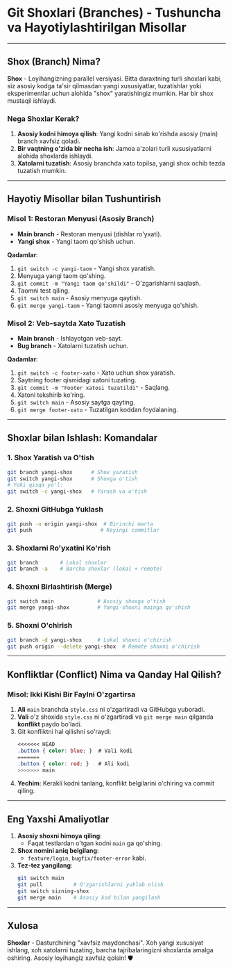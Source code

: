 # **Git Shoxlari (Branches) - Tushuncha va Hayotiylashtirilgan Misollar**

---

## **Shox (Branch) Nima?**
**Shox** - Loyihangizning parallel versiyasi. Bitta daraxtning turli shoxlari kabi, siz asosiy kodga ta'sir qilmasdan yangi xususiyatlar, tuzatishlar yoki eksperimentlar uchun alohida "shox" yaratishingiz mumkin. Har bir shox mustaqil ishlaydi.

### **Nega Shoxlar Kerak?**
1. **Asosiy kodni himoya qilish**: Yangi kodni sinab ko'rishda asosiy (main) branch xavfsiz qoladi.
2. **Bir vaqtning o'zida bir necha ish**: Jamoa a'zolari turli xususiyatlarni alohida shoxlarda ishlaydi.
3. **Xatolarni tuzatish**: Asosiy branchda xato topilsa, yangi shox ochib tezda tuzatish mumkin.

---

## **Hayotiy Misollar bilan Tushuntirish**

### **Misol 1: Restoran Menyusi (Asosiy Branch)**
- **Main branch** - Restoran menyusi (dishlar ro'yxati).
- **Yangi shox** - Yangi taom qo'shish uchun.
  
**Qadamlar**:
1. `git switch -c yangi-taom` - Yangi shox yaratish.
2. Menyuga yangi taom qo'shing.
3. `git commit -m "Yangi taom qo'shildi"` - O'zgarishlarni saqlash.
4. Taomni test qiling.
5. `git switch main` - Asosiy menyuga qaytish.
6. `git merge yangi-taom` - Yangi taomni asosiy menyuga qo'shish.

### **Misol 2: Veb-saytda Xato Tuzatish**
- **Main branch** - Ishlayotgan veb-sayt.
- **Bug branch** - Xatolarni tuzatish uchun.

**Qadamlar**:
1. `git switch -c footer-xato` - Xato uchun shox yaratish.
2. Saytning footer qismidagi xatoni tuzating.
3. `git commit -m "Footer xatosi tuzatildi"` - Saqlang.
4. Xatoni tekshirib ko'ring.
5. `git switch main` - Asosiy saytga qayting.
6. `git merge footer-xato` - Tuzatilgan koddan foydalaning.

---

## **Shoxlar bilan Ishlash: Komandalar**

### **1. Shox Yaratish va O'tish**
```bash
git branch yangi-shox      # Shox yaratish
git switch yangi-shox      # Shoxga o'tish
# Yoki qisqa yo'l:
git switch -c yangi-shox   # Yarash va o'tish
```

### **2. Shoxni GitHubga Yuklash**
```bash
git push -u origin yangi-shox  # Birinchi marta
git push                      # Keyingi commitlar
```

### **3. Shoxlarni Ro'yxatini Ko'rish**
```bash
git branch       # Lokal shoxlar
git branch -a    # Barcha shoxlar (lokal + remote)
```

### **4. Shoxni Birlashtirish (Merge)**
```bash
git switch main              # Asosiy shoxga o'tish
git merge yangi-shox         # Yangi-shoxni mainga qo'shish
```

### **5. Shoxni O'chirish**
```bash
git branch -d yangi-shox     # Lokal shoxni o'chirish
git push origin --delete yangi-shox  # Remote shoxni o'chirish
```

---

## **Konfliktlar (Conflict) Nima va Qanday Hal Qilish?**

### **Misol: Ikki Kishi Bir Faylni O'zgartirsa**
1. **Ali** `main` branchda `style.css` ni o'zgartiradi va GitHubga yuboradi.
2. **Vali** o'z shoxida `style.css` ni o'zgartiradi va `git merge main` qilganda **konflikt** paydo bo'ladi.
3. Git konfliktni hal qilishni so'raydi:
   ```css
   <<<<<<< HEAD
   .button { color: blue; }  # Vali kodi
   =======
   .button { color: red; }   # Ali kodi
   >>>>>>> main
   ```
4. **Yechim**: Kerakli kodni tanlang, konflikt belgilarini o'chiring va commit qiling.

---

## **Eng Yaxshi Amaliyotlar**
1. **Asosiy shoxni himoya qiling**:
   - Faqat testlardan o'tgan kodni `main` ga qo'shing.
2. **Shox nomini aniq belgilang**:
   - `feature/login`, `bugfix/footer-error` kabi.
3. **Tez-tez yangilang**:
   ```bash
   git switch main
   git pull          # O'zgarishlarni yuklab olish
   git switch sizning-shox
   git merge main    # Asosiy kod bilan yangilash
   ```

---

## **Xulosa**
**Shoxlar** - Dasturchining "xavfsiz maydonchasi". Xoh yangi xususiyat ishlang, xoh xatolarni tuzating, barcha tajribalaringizni shoxlarda amalga oshiring. Asosiy loyihangiz xavfsiz qolsin! 🛡️